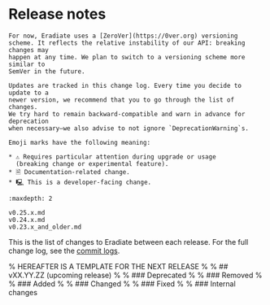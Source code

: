 # Release notes

```{note}
For now, Eradiate uses a [ZeroVer](https://0ver.org) versioning
scheme. It reflects the relative instability of our API: breaking changes may
happen at any time. We plan to switch to a versioning scheme more similar to
SemVer in the future.

Updates are tracked in this change log. Every time you decide to update to a
newer version, we recommend that you to go through the list of changes.
We try hard to remain backward-compatible and warn in advance for deprecation
when necessary—we also advise to not ignore `DeprecationWarning`s.

Emoji marks have the following meaning:

* ︎⚠ Requires particular attention during upgrade or usage
  (breaking change or experimental feature).
* 🗎 Documentation-related change.
* 🖳 This is a developer-facing change.
```

```{toctree}
:maxdepth: 2

v0.25.x.md
v0.24.x.md
v0.23.x_and_older.md
```
This is the list of changes to Eradiate between each release.
For the full change log, see the [commit logs](https://github.com/eradiate/eradiate/commits/).

% HEREAFTER IS A TEMPLATE FOR THE NEXT RELEASE
%
% ## vXX.YY.ZZ (upcoming release)
%
% ### Deprecated
%
% ### Removed
%
% ### Added
%
% ### Changed
%
% ### Fixed
%
% ### Internal changes
